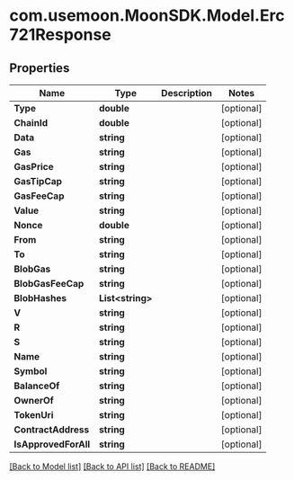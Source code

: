 # com.usemoon.MoonSDK.Model.Erc721Response

## Properties

| Name                 | Type              | Description | Notes       |
| -------------------- | ----------------- | ----------- | ----------- |
| **Type**             | **double**        |             | \[optional] |
| **ChainId**          | **double**        |             | \[optional] |
| **Data**             | **string**        |             | \[optional] |
| **Gas**              | **string**        |             | \[optional] |
| **GasPrice**         | **string**        |             | \[optional] |
| **GasTipCap**        | **string**        |             | \[optional] |
| **GasFeeCap**        | **string**        |             | \[optional] |
| **Value**            | **string**        |             | \[optional] |
| **Nonce**            | **double**        |             | \[optional] |
| **From**             | **string**        |             | \[optional] |
| **To**               | **string**        |             | \[optional] |
| **BlobGas**          | **string**        |             | \[optional] |
| **BlobGasFeeCap**    | **string**        |             | \[optional] |
| **BlobHashes**       | **List\<string>** |             | \[optional] |
| **V**                | **string**        |             | \[optional] |
| **R**                | **string**        |             | \[optional] |
| **S**                | **string**        |             | \[optional] |
| **Name**             | **string**        |             | \[optional] |
| **Symbol**           | **string**        |             | \[optional] |
| **BalanceOf**        | **string**        |             | \[optional] |
| **OwnerOf**          | **string**        |             | \[optional] |
| **TokenUri**         | **string**        |             | \[optional] |
| **ContractAddress**  | **string**        |             | \[optional] |
| **IsApprovedForAll** | **string**        |             | \[optional] |

[\[Back to Model list\]](./#documentation-for-models) [\[Back to API list\]](./#documentation-for-api-endpoints) [\[Back to README\]](./)
